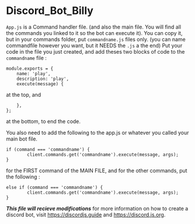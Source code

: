 # Discord_Bot_Billy
`App.js` is a Command handler file. (and also the main file. You will find all the commands you linked to it so the bot can execute it). You can copy it, but in your commands folder, put `commandname.js`  files only. (you can name commandfile however you want, but it NEEDS the `.js` a the end) Put your code in the file you just created, and add theses two blocks of code to the `commandname` file : 
```
module.exports = {
    name: 'play',
    description: 'play',
    execute(message) {
```

at the top, and
```
    },
};
```
at the bottom, to end the code.

You also need to add the following to the app.js or whatever you called your main bot file.
```
if (command === 'commandname') {
		client.commands.get('commandname').execute(message, args);
}
```
for the FIRST command of the MAIN FILE, and for the other commands, put the following :
```
else if (command === 'commandname') {
		client.commands.get('commandname').execute(message, args);
}
```

***This file will recieve modifications***
for more information on how to create a discord bot, visit https://discordjs.guide and https://discord.js.org.
